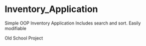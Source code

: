 # Inventory_Application

Simple OOP Inventory Application
Includes search and sort.
Easily modifiable

Old School Project
